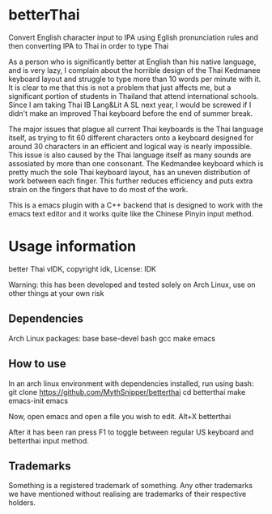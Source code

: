 # betterThai
Convert English character input to IPA using Eglish pronunciation rules and then converting IPA to Thai in order to type Thai

As a person who is significantly better at English than his native language, and is very lazy, I complain about the horrible design of the Thai Kedmanee keyboard layout and struggle to type more than 10 words per minute with it. It is clear to me that this is not a problem that just affects me, but a significant portion of students in Thailand that attend international schools. Since I am taking Thai IB Lang&Lit A SL next year, I would be screwed if I didn't make an improved Thai keyboard before the end of summer break.

The major issues that plague all current Thai keyboards is the Thai language itself, as trying to fit 60 different characters onto a keyboard designed for around 30 characters in an efficient and logical way is nearly impossible. This issue is also caused by the Thai language itself as many sounds are assosiated by more than one consonant. The Kedmandee keyboard which is pretty much the sole Thai keyboard layout, has an uneven distribution of work between each finger. This further reduces efficiency and puts extra strain on the fingers that have to do most of the work.

This is a emacs plugin with a C++ backend that is designed to work with the emacs text editor and it works quite like the Chinese Pinyin input method.

Usage information
=================

better Thai vIDK, copyright idk, License: IDK

Warning: this has been developed and tested solely on Arch Linux, use on other things at your own risk

Dependencies
----------
Arch Linux
packages: base base-devel bash gcc make emacs

How to use
----------
In an arch linux environment with dependencies installed, run using bash:
git clone https://github.com/MythSnipper/betterthai
cd betterthai
make emacs-init emacs


Now, open emacs and open a file you wish to edit.
Alt+X betterthai

After it has been ran press F1 to toggle between regular US keyboard and betterthai input method.

Trademarks
----------
Something is a registered trademark of something. Any other trademarks we have mentioned without realising are trademarks of their respective holders.